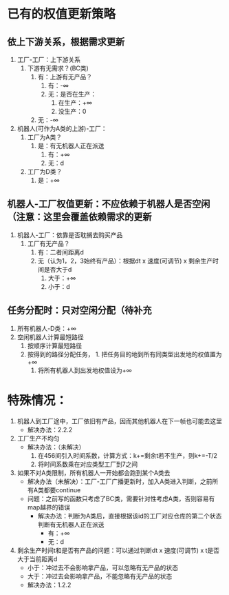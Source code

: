 # 已有的权值更新策略

## 依上下游关系，根据需求更新
1. 工厂-工厂：上下游关系
    1. 下游有无需求？(BC类)
        1. 有：上游有无产品？
            1. 有：-∞
            2. 无：是否在生产：
                1. 在生产：+∞
                2. 没生产：0
        2. 无：-∞
2. 机器人(可作为A类的上游)-工厂：
    1. 工厂为A类？
        1. 是：有无机器人正在派送
            1. 有：+∞
            2. 无：d
    2. 工厂为D类？
        1. 是：+∞


## 机器人-工厂权值更新：不应依赖于机器人是否空闲（注意：这里会覆盖依赖需求的更新
1. 机器人-工厂：依靠是否耽搁去购买产品
    1. 工厂有无产品？
        1. 有：二者间距离d
        2. 无（认为1，2，3始终有产品）：根据dt x 速度(可调节) x 剩余生产时间是否大于d
            1. 大于：+∞
            2. 小于：d

## 任务分配时：只对空闲分配（待补充
1. 所有机器人-D类：+∞
2. 空闲机器人计算最短路径
    1. 按顺序计算最短路径
    2. 按得到的路径分配任务，
            1. 把任务目的地到所有同类型出发地的权值置为+∞
        1. 将所有机器人到出发地权值设为+∞

# 特殊情况：
1. 机器人到工厂途中，工厂依旧有产品，因而其他机器人在下一帧也可能去这里
    * 解决办法：2.2.2
2. 工厂生产不均匀
    * 解决办法：（未解决）
        1. 在456间引入时间系数，计算方式：k+=剩余t若不生产，则k+=-T/2
        2. 将时间系数乘在对应类型工厂到7之间
3. 如果不对A类限制，所有机器人一开始都会跑到某个A类去
    * 解决办法（未解决）：工厂-工厂广播更新时，加入A类进入判断，之前所有A类都要continue
    * 问题：之前写的函数只考虑了BC类，需要针对性考虑A类，否则容易有map越界的错误
        * 解决办法：判断为A类后，直接根据该id的工厂对应仓库的第二个状态判断有无机器人正在派送
            * 有：+∞
            * 无：d
4. 剩余生产时间t和是否有产品的问题：可以通过判断dt x 速度(可调节) x t是否大于当前距离d
    * 小于：冲过去不会影响拿产品，可以忽略有无产品的状态
    * 大于：冲过去会影响拿产品，不能忽略有无产品的状态
    * 解决办法：1.2.2
